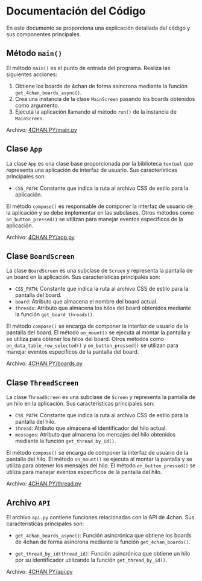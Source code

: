 # Documentación del Código

En este documento se proporciona una explicación detallada del código y sus componentes principales.

## Método `main()`

El método `main()` es el punto de entrada del programa. Realiza las siguientes acciones:

1. Obtiene los boards de 4chan de forma asíncrona mediante la función `get_4chan_boards_async()`.
2. Crea una instancia de la clase `MainScreen` pasando los boards obtenidos como argumento.
3. Ejecuta la aplicación llamando al método `run()` de la instancia de `MainScreen`.

Archivo: [4CHAN.PY/main.py](https://github.com/lilpandemio/enti_cyber/blob/main/4CHAN.PY/main.py)

## Clase `App`

La clase `App` es una clase base proporcionada por la biblioteca `textual` que representa una aplicación de interfaz de usuario. Sus características principales son:

- `CSS_PATH`: Constante que indica la ruta al archivo CSS de estilo para la aplicación.

El método `compose()` es responsable de componer la interfaz de usuario de la aplicación y se debe implementar en las subclases. Otros métodos como `on_button_pressed()` se utilizan para manejar eventos específicos de la aplicación.

Archivo: [4CHAN.PY/app.py](https://github.com/lilpandemio/enti_cyber/blob/main/4CHAN.PY/app.py)

## Clase `BoardScreen`

La clase `BoardScreen` es una subclase de `Screen` y representa la pantalla de un board en la aplicación. Sus características principales son:

- `CSS_PATH`: Constante que indica la ruta al archivo CSS de estilo para la pantalla del board.
- `board`: Atributo que almacena el nombre del board actual.
- `threads`: Atributo que almacena los hilos del board obtenidos mediante la función `get_board_threads()`.

El método `compose()` se encarga de componer la interfaz de usuario de la pantalla del board. El método `on_mount()` se ejecuta al montar la pantalla y se utiliza para obtener los hilos del board. Otros métodos como `on_data_table_row_selected()` y `on_button_pressed()` se utilizan para manejar eventos específicos de la pantalla del board.

Archivo: [4CHAN.PY/boards.py](https://github.com/lilpandemio/enti_cyber/blob/main/4CHAN.PY/boards.py)

## Clase `ThreadScreen`

La clase `ThreadScreen` es una subclase de `Screen` y representa la pantalla de un hilo en la aplicación. Sus características principales son:

- `CSS_PATH`: Constante que indica la ruta al archivo CSS de estilo para la pantalla del hilo.
- `thread`: Atributo que almacena el identificador del hilo actual.
- `messages`: Atributo que almacena los mensajes del hilo obtenidos mediante la función `get_thread_by_id()`.

El método `compose()` se encarga de componer la interfaz de usuario de la pantalla del hilo. El método `on_mount()` se ejecuta al montar la pantalla y se utiliza para obtener los mensajes del hilo. El método `on_button_pressed()` se utiliza para manejar eventos específicos de la pantalla del hilo.

Archivo: [4CHAN.PY/thread.py](https://github.com/lilpandemio/enti_cyber/blob/main/4CHAN.PY/thread.py)

## Archivo `API`

El archivo `api.py` contiene funciones relacionadas con la API de 4chan. Sus características principales son:

- `get_4chan_boards_async()`: Función asincrónica que obtiene los boards de 4chan de forma asíncrona mediante la función `get_4chan_boards()`.

- `get_thread_by_id(thread_id)`: Función asincrónica que obtiene un hilo por su identificador utilizando la función `get_thread_by_id()`.

Archivo: [4CHAN.PY/api.py](https://github.com/lilpandemio/enti_cyber/blob/main/4CHAN.PY/api.py)
